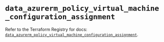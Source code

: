 # `data_azurerm_policy_virtual_machine_configuration_assignment`

Refer to the Terraform Registry for docs: [`data_azurerm_policy_virtual_machine_configuration_assignment`](https://registry.terraform.io/providers/hashicorp/azurerm/4.2.0/docs/data-sources/policy_virtual_machine_configuration_assignment).
